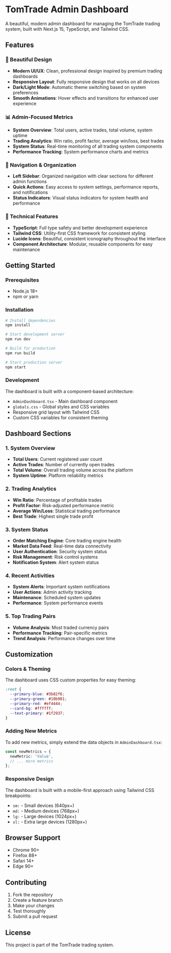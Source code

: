 # TomTrade Admin Dashboard

A beautiful, modern admin dashboard for managing the TomTrade trading system, built with Next.js 15, TypeScript, and Tailwind CSS.

## Features

### 🎨 Beautiful Design

- **Modern UI/UX**: Clean, professional design inspired by premium trading dashboards
- **Responsive Layout**: Fully responsive design that works on all devices
- **Dark/Light Mode**: Automatic theme switching based on system preferences
- **Smooth Animations**: Hover effects and transitions for enhanced user experience

### 📊 Admin-Focused Metrics

- **System Overview**: Total users, active trades, total volume, system uptime
- **Trading Analytics**: Win ratio, profit factor, average win/loss, best trades
- **System Status**: Real-time monitoring of all trading system components
- **Performance Tracking**: System performance charts and metrics

### 🧭 Navigation & Organization

- **Left Sidebar**: Organized navigation with clear sections for different admin functions
- **Quick Actions**: Easy access to system settings, performance reports, and notifications
- **Status Indicators**: Visual status indicators for system health and performance

### 🔧 Technical Features

- **TypeScript**: Full type safety and better development experience
- **Tailwind CSS**: Utility-first CSS framework for consistent styling
- **Lucide Icons**: Beautiful, consistent iconography throughout the interface
- **Component Architecture**: Modular, reusable components for easy maintenance

## Getting Started

### Prerequisites

- Node.js 18+
- npm or yarn

### Installation

```bash
# Install dependencies
npm install

# Start development server
npm run dev

# Build for production
npm run build

# Start production server
npm start
```

### Development

The dashboard is built with a component-based architecture:

- `AdminDashboard.tsx` - Main dashboard component
- `globals.css` - Global styles and CSS variables
- Responsive grid layout with Tailwind CSS
- Custom CSS variables for consistent theming

## Dashboard Sections

### 1. System Overview

- **Total Users**: Current registered user count
- **Active Trades**: Number of currently open trades
- **Total Volume**: Overall trading volume across the platform
- **System Uptime**: Platform reliability metrics

### 2. Trading Analytics

- **Win Ratio**: Percentage of profitable trades
- **Profit Factor**: Risk-adjusted performance metric
- **Average Win/Loss**: Statistical trading performance
- **Best Trade**: Highest single trade profit

### 3. System Status

- **Order Matching Engine**: Core trading engine health
- **Market Data Feed**: Real-time data connectivity
- **User Authentication**: Security system status
- **Risk Management**: Risk control systems
- **Notification System**: Alert system status

### 4. Recent Activities

- **System Alerts**: Important system notifications
- **User Actions**: Admin activity tracking
- **Maintenance**: Scheduled system updates
- **Performance**: System performance events

### 5. Top Trading Pairs

- **Volume Analysis**: Most traded currency pairs
- **Performance Tracking**: Pair-specific metrics
- **Trend Analysis**: Performance changes over time

## Customization

### Colors & Theming

The dashboard uses CSS custom properties for easy theming:

```css
:root {
  --primary-blue: #3b82f6;
  --primary-green: #10b981;
  --primary-red: #ef4444;
  --card-bg: #ffffff;
  --text-primary: #1f2937;
}
```

### Adding New Metrics

To add new metrics, simply extend the data objects in `AdminDashboard.tsx`:

```typescript
const newMetrics = {
  newMetric: 'Value',
  // ... more metrics
};
```

### Responsive Design

The dashboard is built with a mobile-first approach using Tailwind CSS breakpoints:

- `sm:` - Small devices (640px+)
- `md:` - Medium devices (768px+)
- `lg:` - Large devices (1024px+)
- `xl:` - Extra large devices (1280px+)

## Browser Support

- Chrome 90+
- Firefox 88+
- Safari 14+
- Edge 90+

## Contributing

1. Fork the repository
2. Create a feature branch
3. Make your changes
4. Test thoroughly
5. Submit a pull request

## License

This project is part of the TomTrade trading system.
